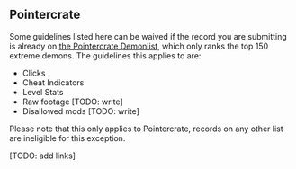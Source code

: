 ## Pointercrate

Some guidelines listed here can be waived if the record you are submitting is already on [the Pointercrate Demonlist](https://pointercrate.com/), which only ranks the top 150 extreme demons. The guidelines this applies to are: 
- Clicks 
- Cheat Indicators
- Level Stats
- Raw footage [TODO: write]
- Disallowed mods [TODO: write]

Please note that this only applies to Pointercrate, records on any other list are ineligible for this exception.

[TODO: add links]
